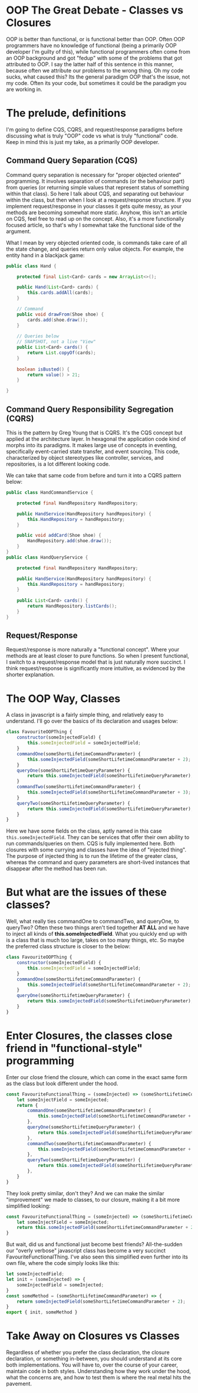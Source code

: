 ﻿# OOP The Great Debate - Classes vs Closures

OOP is better than functional, or is functional better than OOP. Often OOP programmers have no knowledge of functional
(being a primarily OOP developer I'm guilty of this), while functional programmers often come from an OOP background and
got "fedup" with some of the problems that got attributed to OOP. I say the latter half of this sentence in this manner, 
because often we attribute our problems to the wrong thing. Oh my code sucks, what caused this? Its the general paradigm
OOP that's the issue, not my code. Often its your code, but sometimes it could be the paradigm you are working in.

# The prelude, definitions

I'm going to define CQS, CQRS, and request/response paradigms before discussing what is truly "OOP" code vs what is truly
"functional" code. Keep in mind this is just my take, as a primarily OOP developer.

## Command Query Separation (CQS)

Command query separation is necessary for "proper objected oriented" programming. It involves separation of commands (or the behaviour part)
from queries (or returning simple values that represent status of something within that class). So here I talk about CQS,
and separating out behaviour within the class, but then when I look at a request/response structure. If you implement request/response
in your classes it gets quite messy, as your methods are becoming somewhat more static. Anyhow, this isn't an article on CQS,
feel free to read up on the concept. Also, it's a more functionally focused article, so that's why I somewhat take the 
functional side of the argument. 

What I mean by very objected oriented code, is commands take care of all the state change, and queries return only value
objects. For example, the entity hand in a blackjack game:

```java
public class Hand {

    protected final List<Card> cards = new ArrayList<>();

    public Hand(List<Card> cards) {
        this.cards.addAll(cards);
    }

    // Command
    public void drawFrom(Shoe shoe) {
        cards.add(shoe.draw());
    }
    
    // Queries below
    // SNAPSHOT, not a live "View"
    public List<Card> cards() {
        return List.copyOf(cards);
    }
    
    boolean isBusted() {
        return value() > 21;
    }

}
```

## Command Query Responsibility Segregation (CQRS)

This is the pattern by Greg Young that is CQRS. It's the CQS concept but applied at the architecture layer. In hexagonal
the application code kind of morphs into its paradigms. It makes large use of concepts in eventing, specifically event-carried
state transfer, and event sourcing. This code, characterized by object stereotypes like controller, services, and repositories,
is a lot different looking code.

We can take that same code from before and turn it into a CQRS pattern below:

```java
public class HandCommandService {

    protected final HandRepository HandRepository;

    public HandService(HandRepository handRepository) {
        this.HandRepository = handRepository;
    }

    public void addCard(Shoe shoe) {
        HandRepository.add(shoe.draw());
    }
}
public class HandQueryService {

    protected final HandRepository HandRepository;

    public HandService(HandRepository handRepository) {
        this.HandRepository = handRepository;
    }
    
    public List<Card> cards() {
        return HandRepository.listCards();
    }
}
```

## Request/Response 

Request/response is more naturally a "functional concept". Where your methods are at least closer to pure functions. So when 
I present functional, I switch to a request/response model that is just naturally more succinct. I think request/response 
is significantly more intuitive, as evidenced by the shorter explanation.

# The OOP Way, Classes

A class in javascript is a fairly simple thing, and relatively easy to understand. I'll go over the basics of its declaration
and usages below:

```js
class FavouriteOOPThing {
    constructor(someInjectedField) {
        this.someInjectedField = someInjectedField;
    }
    commandOne(someShortLifetimeCommandParameter) {
        this.someInjectedField(someShortLifetimeCommandParameter + 2);
    }
    queryOne(someShortLifetimeQueryParameter) {
        return this.someInjectedField(someShortLifetimeQueryParameter);
    }
    commandTwo(someShortLifetimeCommandParameter) {
        this.someInjectedField(someShortLifetimeCommandParameter + 3);
    }
    queryTwo(someShortLifetimeQueryParameter) {
        return this.someInjectedField(someShortLifetimeQueryParameter);
    }
}
```

Here we have some fields on the class, aptly named in this case `this.someInjectedField`. They can be services that offer
their own ability to run commands/queries on them. CQS is fully implemented here. Both closures with some currying and 
classes have the idea of "injected thing". The purpose of injected thing is to run the lifetime of the greater class, whereas
the command and query parameters are short-lived instances that disappear after the method has been run. 

# But what are the issues of these classes?

Well, what really ties commandOne to commandTwo, and queryOne, to queryTwo? Often these two things aren't tied together
**AT ALL** and we have to inject all kinds of **this.someInjectedField**. What you quickly end up with is a class that is
much too large, takes on too many things, etc. So maybe the preferred class structure is closer to the below:

```js
class FavouriteOOPThing {
    constructor(someInjectedField) {
        this.someInjectedField = someInjectedField;
    }
    commandOne(someShortLifetimeCommandParameter) {
        this.someInjectedField(someShortLifetimeCommandParameter + 2);
    }
    queryOne(someShortLifetimeQueryParameter) {
        return this.someInjectedField(someShortLifetimeQueryParameter);
    }
}
```

# Enter Closures, the classes close friend in "functional-style" programming

Enter our close friend the closure, which can come in the exact same form as the class but look different under the hood.

```js
const FavouriteFunctionalThing = (someInjected) => (someShortLifetimeCommandParameter) => {
    let someInjectField = someInjected;
    return {
        commandOne(someShortLifetimeCommandParameter) {
            this.someInjectedField(someShortLifetimeCommandParameter + 2);
        },
        queryOne(someShortLifetimeQueryParameter) {
            return this.someInjectedField(someShortLifetimeQueryParameter);
        },
        commandTwo(someShortLifetimeCommandParameter) {
            this.someInjectedField(someShortLifetimeCommandParameter + 3);
        },
        queryTwo(someShortLifetimeQueryParameter) {
            return this.someInjectedField(someShortLifetimeQueryParameter);
        },
    }
}
```
They look pretty similar, don't they? And we can make the similar "improvement" we made to classes, to our closure, making
it a bit more simplified looking:

```js
const FavouriteFunctionalThing = (someInjected) => (someShortLifetimeCommandParameter) => {
    let someInjectField = someInjected;
    return this.someInjectedField(someShortLifetimeCommandParameter + 2);
}
```

But wait, did us and functional just become best friends? All-the-sudden our "overly verbose" javascript class has become
a very succinct FavouriteFunctionalThing. I've also seen this simplified even further into its own file, where the code
simply looks like this:

```js
let someInjectedField;
let init = (someInjected) => {
    someInjectedField = someInjected;
} 
const someMethod = (someShortLifetimeCommandParameter) => {
    return someInjectedField(someShortLifetimeCommandParameter + 2);
}
export { init, someMethod }
```

# Take Away on Closures vs Classes

Regardless of whether you prefer the class declaration, the closure declaration, or something in-between, you should understand
at its core both implementations. You will have to, over the course of your career, maintain code in both styles. Understanding
how they work under the hood, what the concerns are, and how to test them is where the real metal hits the pavement.